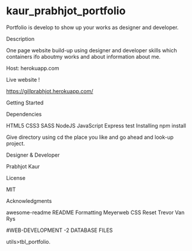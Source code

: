 # kaur_prabhjot_portfolio


Portfolio is develop to show up your works as designer and developer.

Description

One page website build-up using designer and developer skills which containers ifo aboutmy works and about information about me.

Host:  herokuapp.com


Live website !

https://gillprabhjot.herokuapp.com/

Getting Started

Dependencies

HTML5 
CSS3
SASS 
NodeJS
JavaScript
Express test Installing
npm install

Give directory using cd the place you like and go ahead and look-up project.

Designer & Developer

Prabhjot Kaur

License

MIT

Acknowledgments

awesome-readme README Formatting Meyerweb CSS Reset Trevor Van Rys

#WEB-DEVELOPMENT -2
DATABASE FILES

utils>tbl_portfolio.